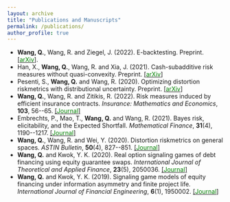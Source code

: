 ```yaml
---
layout: archive
title: "Publications and Manuscripts"
permalink: /publications/
author_profile: true
---
```


* **Wang, Q.**, Wang, R. and Ziegel, J. (2022). E-backtesting. Preprint. [[<span style="color:green">arXiv</span>]](https://arxiv.org/abs/2209.00991).
* Han, X., **Wang, Q.**, Wang, R. and Xia, J. (2021). Cash-subadditive risk measures without quasi-convexity. Preprint. [[<span style="color:green">arXiv</span>]](https://arxiv.org/abs/2110.12198#)
* Pesenti, S., **Wang, Q.** and Wang, R. (2020). Optimizing distortion riskmetrics with distributional uncertainty. Preprint. [[<span style="color:green">arXiv</span>]](http://arxiv.org/abs/2011.04889)
* **Wang, Q.**, Wang, R. and Zitikis, R. (2022). Risk measures induced by efficient insurance contracts. *Insurance: Mathematics and Economics*, **103**, 56--65. [[<span style="color:green">Journal</span>]](https://doi.org/10.1016/j.insmatheco.2022.01.003)
* Embrechts, P., Mao, T., **Wang, Q.** and Wang, R. (2021). Bayes risk, elicitability, and the Expected Shortfall. *Mathematical Finance*, **31**(4), 1190--1217. [[<span style="color:green">Journal</span>]](https://onlinelibrary.wiley.com/doi/full/10.1111/mafi.12313)
* **Wang, Q.**, Wang, R. and Wei, Y.  (2020). Distortion riskmetrics on general spaces. *ASTIN Bulletin*, **50**(4), 827--851. [[<span style="color:green">Journal</span>]](https://doi.org/10.1017/asb.2020.14) 
* **Wang, Q.** and Kwok, Y. K. (2020). Real option signaling games of debt financing using equity guarantee swaps. *International Journal of Theoretical and Applied Finance*, **23**(5), 2050036. [[<span style="color:green">Journal</span>]](https://doi.org/10.1142/S0219024920500363)
* **Wang, Q.** and Kwok, Y. K. (2019). Signaling game models of equity financing under information asymmetry and finite project life. *International Journal of Financial Engineering*, **6**(1), 1950002. [[<span style="color:green">Journal</span>]](https://www.worldscientific.com/doi/10.1142/S2424786319500026)
